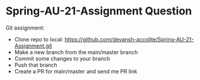 # Spring-AU-21-Assignment Question

Git assignment:
- Clone repo to local: https://github.com/devansh-accolite/Spring-AU-21-Assignment.git
- Make a new branch from the main/master branch
- Commit some changes to your branch
- Push that branch
- Create a PR for main/master and send me PR link
